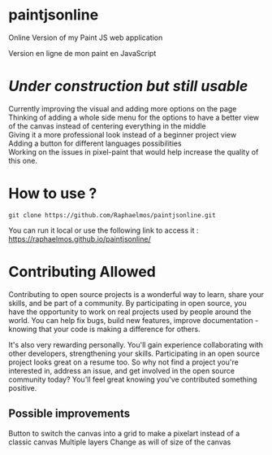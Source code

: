 # paintjsonline

Online Version of my Paint JS web application

Version en ligne de mon paint en JavaScript

# *Under construction but still usable*

Currently improving the visual and adding more options on the page <br>
Thinking of adding a whole side menu for the options to have a better view of the canvas instead of centering everything in the middle <br>
Giving it a more professional look instead of a beginner project view <br>
Adding a button for different languages possibilities <br>
Working on the issues in pixel-paint that would help increase the quality of this one.

# How to use ? 
```
git clone https://github.com/Raphaelmos/paintjsonline.git
```

You can run it local or use the following link to access it : https://raphaelmos.github.io/paintjsonline/

# Contributing Allowed

Contributing to open source projects is a wonderful way to learn, share your skills, and be part of a community. By participating in open source, you have the opportunity to work on real projects used by people around the world. You can help fix bugs, build new features, improve documentation - knowing that your code is making a difference for others.

It's also very rewarding personally. You'll gain experience collaborating with other developers, strengthening your skills. Participating in an open source project looks great on a resume too. So why not find a project you're interested in, address an issue, and get involved in the open source community today? You'll feel great knowing you've contributed something positive.

## Possible improvements 

Button to switch the canvas into a grid to make a pixelart instead of a classic canvas
Multiple layers 
Change as will of size of the canvas

